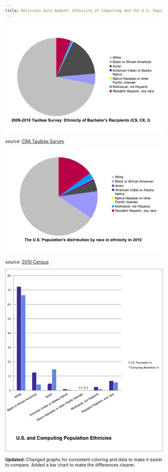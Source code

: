 ```yaml
---
title: Delicious Data &mdash; Ethnicity of Computing and the U.S. Population
---
```


![Ethnicity of BS degree recipients](/assets/images/delicious-data-ethnicity-of-computing-and-the-us-population/TaulbeeEthnicity2009.png)

source: [CRA Taulbee Survey](http://www.cra.org/resources/taulbee/)

![Ethnicity of US population](/assets/images/delicious-data-ethnicity-of-computing-and-the-us-population/Census2010Ethnicity.png)

source: [2010 Census](http://www.census.gov/prod/cen2010/briefs/c2010br-02.pdf)

![US vs. computing population ethnicities](/assets/images/delicious-data-ethnicity-of-computing-and-the-us-population/computingpop.png)

**Updated:** Changed graphs for consistent coloring and data to make it easier to compare. Added a bar chart to make the differences clearer.